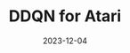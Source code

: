 ---
layout: page
title: "DDQN for Atari"
description: "Implemented the Double DQN (DDQN) reinforcement learning method for Atari environments in OpenAI Gym."
date: 2023-12-04
redirect: "https://github.com/ahadjawaid/montezuma-revenge"
img: "assets/img/reinforcement-learning.png"
---